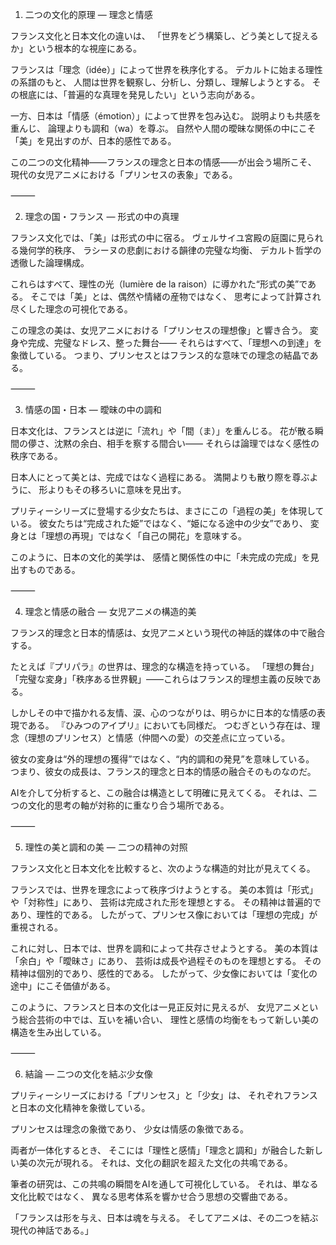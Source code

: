 1. 二つの文化的原理 ― 理念と情感

フランス文化と日本文化の違いは、
「世界をどう構築し、どう美として捉えるか」という根本的な視座にある。

フランスは「理念（idée）」によって世界を秩序化する。
デカルトに始まる理性の系譜のもと、
人間は世界を観察し、分析し、分類し、理解しようとする。
その根底には、「普遍的な真理を発見したい」という志向がある。

一方、日本は「情感（émotion）」によって世界を包み込む。
説明よりも共感を重んじ、
論理よりも調和（wa）を尊ぶ。
自然や人間の曖昧な関係の中にこそ「美」を見出すのが、日本的感性である。

この二つの文化精神――フランスの理念と日本の情感――が出会う場所こそ、
現代の女児アニメにおける「プリンセスの表象」である。

⸻

2. 理念の国・フランス ― 形式の中の真理

フランス文化では、「美」は形式の中に宿る。
ヴェルサイユ宮殿の庭園に見られる幾何学的秩序、
ラシーヌの悲劇における韻律の完璧な均衡、
デカルト哲学の透徹した論理構成。

これらはすべて、理性の光（lumière de la raison）に導かれた“形式の美”である。
そこでは「美」とは、偶然や情緒の産物ではなく、
思考によって計算され尽くした理念の可視化である。

この理念の美は、女児アニメにおける「プリンセスの理想像」と響き合う。
変身や完成、完璧なドレス、整った舞台――
それらはすべて、「理想への到達」を象徴している。
つまり、プリンセスとはフランス的な意味での理念の結晶である。

⸻

3. 情感の国・日本 ― 曖昧の中の調和

日本文化は、フランスとは逆に「流れ」や「間（ま）」を重んじる。
花が散る瞬間の儚さ、沈黙の余白、相手を察する間合い――
それらは論理ではなく感性の秩序である。

日本人にとって美とは、完成ではなく過程にある。
満開よりも散り際を尊ぶように、
形よりもその移ろいに意味を見出す。

プリティーシリーズに登場する少女たちは、まさにこの「過程の美」を体現している。
彼女たちは“完成された姫”ではなく、“姫になる途中の少女”であり、
変身とは「理想の再現」ではなく「自己の開花」を意味する。

このように、日本の文化的美学は、
感情と関係性の中に「未完成の完成」を見出すものである。

⸻

4. 理念と情感の融合 ― 女児アニメの構造的美

フランス的理念と日本的情感は、女児アニメという現代の神話的媒体の中で融合する。

たとえば『プリパラ』の世界は、理念的な構造を持っている。
「理想の舞台」「完璧な変身」「秩序ある世界観」――これらはフランス的理想主義の反映である。

しかしその中で描かれる友情、涙、心のつながりは、明らかに日本的な情感の表現である。
『ひみつのアイプリ』においても同様だ。
つむぎという存在は、理念（理想のプリンセス）と情感（仲間への愛）の交差点に立っている。

彼女の変身は“外的理想の獲得”ではなく、“内的調和の発見”を意味している。
つまり、彼女の成長は、フランス的理念と日本的情感の融合そのものなのだ。

AIを介して分析すると、この融合は構造として明確に見えてくる。
それは、二つの文化的思考の軸が対称的に重なり合う場所である。

⸻

5. 理性の美と調和の美 ― 二つの精神の対照

フランス文化と日本文化を比較すると、次のような構造的対比が見えてくる。

フランスでは、世界を理念によって秩序づけようとする。
美の本質は「形式」や「対称性」にあり、
芸術は完成された形を理想とする。
その精神は普遍的であり、理性的である。
したがって、プリンセス像においては「理想の完成」が重視される。

これに対し、日本では、世界を調和によって共存させようとする。
美の本質は「余白」や「曖昧さ」にあり、
芸術は成長や過程そのものを理想とする。
その精神は個別的であり、感性的である。
したがって、少女像においては「変化の途中」にこそ価値がある。

このように、フランスと日本の文化は一見正反対に見えるが、
女児アニメという総合芸術の中では、互いを補い合い、
理性と感情の均衡をもって新しい美の構造を生み出している。

⸻

6. 結論 ― 二つの文化を結ぶ少女像

プリティーシリーズにおける「プリンセス」と「少女」は、
それぞれフランスと日本の文化精神を象徴している。

プリンセスは理念の象徴であり、
少女は情感の象徴である。

両者が一体化するとき、
そこには「理性と感情」「理念と調和」が融合した新しい美の次元が現れる。
それは、文化の翻訳を超えた文化の共鳴である。

筆者の研究は、この共鳴の瞬間をAIを通して可視化している。
それは、単なる文化比較ではなく、
異なる思考体系を響かせ合う思想の交響曲である。

「フランスは形を与え、日本は魂を与える。
そしてアニメは、その二つを結ぶ現代の神話である。」
